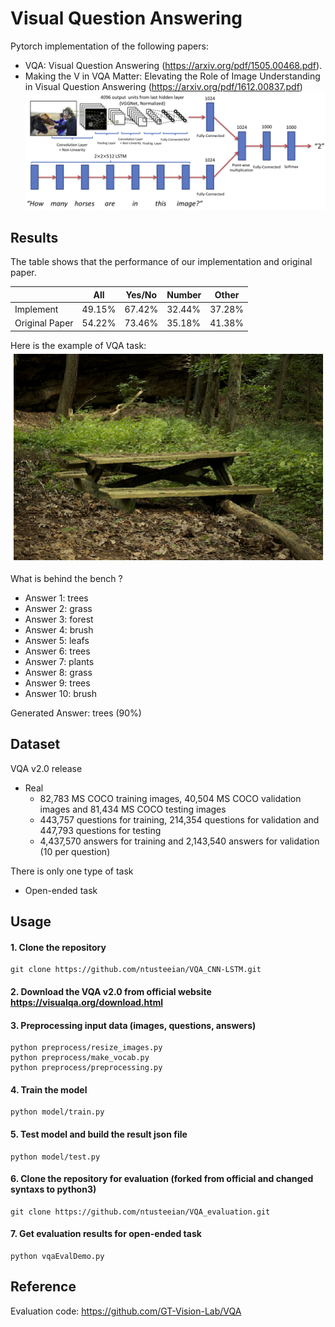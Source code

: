 # Visual Question Answering
Pytorch implementation of the following papers: 
* VQA: Visual Question Answering (https://arxiv.org/pdf/1505.00468.pdf).
* Making the V in VQA Matter: Elevating the Role of Image Understanding in Visual Question Answering
  (https://arxiv.org/pdf/1612.00837.pdf)
![model](./png/CNN_LSTM.png)
## Results
The table shows that the performance of our implementation and original paper. 

|  | All | Yes/No | Number | Other |
| ------ | ------ | ------ | ------ | ------ |
| Implement | 49.15% | 67.42% | 32.44% | 37.28% |
| Original Paper | 54.22% | 73.46% | 35.18% | 41.38% |

Here is the example of VQA task:
![result](./png/What_is_behind_the_bench.png) 

What is behind the bench ?

* Answer 1: trees
* Answer 2: grass
* Answer 3: forest
* Answer 4: brush
* Answer 5: leafs
* Answer 6: trees
* Answer 7: plants
* Answer 8: grass
* Answer 9: trees
* Answer 10: brush

Generated Answer: trees (90%)
## Dataset
VQA v2.0 release
- Real 
	- 82,783 MS COCO training images, 40,504 MS COCO validation images and 81,434 MS COCO testing images 
	- 443,757 questions for training, 214,354 questions for validation and 447,793 questions for testing
	- 4,437,570 answers for training and 2,143,540 answers for validation (10 per question)

There is only one type of task
- Open-ended task
## Usage
#### 1. Clone the repository
```
git clone https://github.com/ntusteeian/VQA_CNN-LSTM.git
```
#### 2. Download the VQA v2.0 from official website https://visualqa.org/download.html
#### 3. Preprocessing input data (images, questions, answers)
```
python preprocess/resize_images.py
python preprocess/make_vocab.py
python preprocess/preprocessing.py
```
#### 4. Train the model
```
python model/train.py 
```
#### 5. Test model and build the result json file
```
python model/test.py
```
#### 6. Clone the repository for evaluation (forked from official and changed syntaxs to python3)
```
git clone https://github.com/ntusteeian/VQA_evaluation.git
``` 
#### 7. Get evaluation results for open-ended task
```
python vqaEvalDemo.py
```
## Reference
Evaluation code: https://github.com/GT-Vision-Lab/VQA
